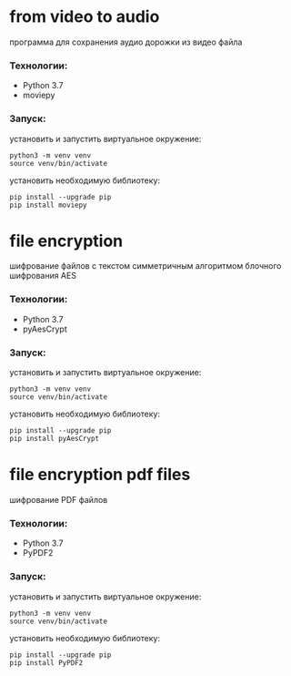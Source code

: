 # from video to audio
программа для сохранения аудио дорожки из видео файла

### Технологии:
- Python 3.7
- moviepy

### Запуск:
установить и запустить виртуальное окружение:
```
python3 -m venv venv
source venv/bin/activate
```

установить необходимую библиотеку:
```
pip install --upgrade pip
pip install moviepy
```

# file encryption
шифрование файлов с текстом симметричным алгоритмом блочного шифрования AES

### Технологии:
- Python 3.7
- pyAesCrypt

### Запуск:
установить и запустить виртуальное окружение:
```
python3 -m venv venv
source venv/bin/activate
```

установить необходимую библиотеку:
```
pip install --upgrade pip
pip install pyAesCrypt
```

# file encryption pdf files
шифрование PDF файлов

### Технологии:
- Python 3.7
- PyPDF2

### Запуск:
установить и запустить виртуальное окружение:
```
python3 -m venv venv
source venv/bin/activate
```

установить необходимую библиотеку:
```
pip install --upgrade pip
pip install PyPDF2
```
